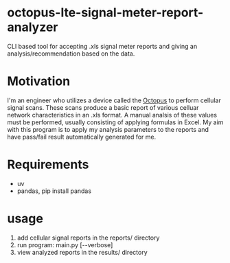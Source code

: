 # octopus-lte-signal-meter-report-analyzer
CLI based tool for accepting .xls signal meter reports and giving an analysis/recommendation based on the data.

# Motivation
I'm an engineer who utilizes a device called the [Octopus](https://www.bvsystems.com/product/octopus-4g-lte-signal-meter/) to perform cellular signal scans. These scans produce a basic report of various celluar network characteristics in an .xls format. A manual analsis of these values must be performed, usually consisting of applying formulas in Excel. My aim with this program is to apply my analysis parameters to the reports and have pass/fail result automatically generated for me.  

# Requirements 
- uv
- pandas, pip install pandas

# usage
1. add cellular signal reports in the reports/ directory
2. run program: main.py [--verbose]
3. view analyzed reports in the results/ directory
